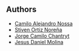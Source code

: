 ## Authors

- [Camilo Alejandro Nossa](https://github.com/alejandronoss1017)
- [Stiven Ortiz Noreña](https://github.com/StiivenOrtiz)
- [Jorge Camilo Chantryt](https://github.com/cchantryt)
- [Jesus Daniel Molina](https://github.com/jesusdme)
